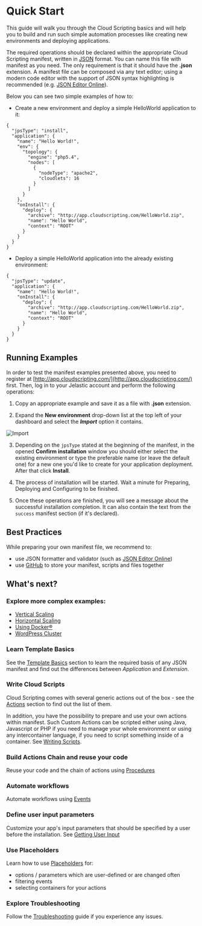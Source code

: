 # Quick Start 
This guide will walk you through the Cloud Scripting basics and will help you to build and run such simple automation processes like creating new environments and deploying applications.

The required operations should be declared within the appropriate Cloud Scripting manifest, written in [JSON](http://ru.wikipedia.org/wiki/JSON) format.
You can name this file with manifest as you need. The only requirement is that it should have the **.json** extension.
A manifest file can be composed via any text editor; using a modern code editor with the support of JSON syntax highlighting is recommended
(e.g. [JSON Editor Online](http://jsoneditoronline.org/)).

Below you can see two simple examples of how to: 

- Create a new environment and deploy a simple HelloWorld application to it:  

```
{
  "jpsType": "install",
  "application": {
    "name": "Hello World!",
    "env": {
      "topology": {
        "engine": "php5.4",
        "nodes": [
          {
            "nodeType": "apache2",
            "cloudlets": 16
          }
        ]
      }
    },
    "onInstall": {
      "deploy": {
        "archive": "http://app.cloudscripting.com/HelloWorld.zip",
        "name": "Hello World",
        "context": "ROOT"
      }
    }
  }
}
```

- Deploy a simple HelloWorld application into the already existing environment: 

```
{
  "jpsType": "update",
  "application": {
    "name": "Hello World!",
    "onInstall": {
      "deploy": {
        "archive": "http://app.cloudscripting.com/HelloWorld.zip",
        "name": "Hello World",
        "context": "ROOT"
      }
    }
  }
}
```

## Running Examples

In order to test the manifest examples presented above, you need to register at [http://app.cloudscripting.com/](http://app.cloudscripting.com/) first. 
Then, log in to your Jelastic account and perform the following operations:

1. Copy an appropriate example and save it as a file with **.json** extension.

2. Expand the **New environment** drop-down list at the top left of your dashboard and select the ***Import*** option it contains.

![Import](https://download.jelastic.com/index.php/apps/files_sharing/publicpreview?file=%2F%2Fimport.png&x=1904&a=true&t=0a79155f0039614d04c71840117b9d86&scalingup=0)

3. Depending on the `jpsType` stated at the beginning of the manifest, in the opened **Confirm installation** window you should either select the existing environment or type the preferable name (or leave the default one) for a new one you'd like to create for your application deployment. After that click **Install**.

4. The process of installation will be started. Wait a minute for Preparing, Deploying and Configuring to be finished.

5. Once these operations are finished, you will see a message about the successful installation completion. It can also contain the text from the `success` manifest section (if it's declared).

## Best Practices

While preparing your own manifest file, we recommend to:

- use JSON formatter and validator (such as [JSON Editor Online](http://jsoneditoronline.org/))
- use [GitHub](https://github.com/) to store your manifest, scripts and files together
   

## What's next?

### Explore more complex examples:

- [Vertical Scaling](/examples/vertical-scaling/)
- [Horizontal Scaling](/examples/horizontal-scaling/)
- [Using Docker&reg;](/examples/using-docker/)
- [WordPress Cluster](/examples/wordpress-cluster/)

### Learn Template Basics
See the [Template Basics](creating-templates/template-basics/) section to learn the required basis of any JSON manifest and find out the differences between *Application* and *Extension*. 

### Write Cloud Scripts  
Cloud Scripting comes with several generic actions out of the box - see the [Actions](/reference/actions/) section to find out the list of them.

In addition, you have the possibility to prepare and use your own actions within manifest. Such Custom Actions can be scripted either using Java, Javascript or PHP if you need to manage your whole environment or using any intercontainer language, if you need to script something inside of a container.
See [Writing Scripts](creating-templates/writing-scripts/).

### Build Actions Chain and reuse your code    
Reuse your code and the chain of actions using [Procedures](/reference/procedures/)

### Automate workflows
Automate workflows using [Events](/reference/events/)

### Define user input parameters 
Customize your app's input parameters that should be specified by a user before the installation. See [Getting User Input](creating-templates/user-input-parameters/) 

### Use Placeholders 
Learn how to use [Placeholders](/reference/placeholders/) for:

- options / parameters which are user-defined or are changed often
- filtering events 
- selecting containers for your actions

### Explore Troubleshooting
Follow the [Troubleshooting](troubleshooting/) guide if you experience any issues.